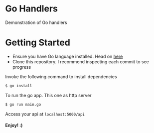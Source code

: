 # Go Handlers

Demonstration of Go handlers


# Getting Started

  - Ensure you have Go language installed. Head on [here](https://golang.org/doc/install)
  - Clone this repository. I recommend inspecting each commit to see progress

Invoke the following command to install dependencies

```sh
$ go install
```

To run the go app. This one as http server

```sh
$ go run main.go
```

Access your api at `localhost:5000/api`

#### Enjoy! :)

